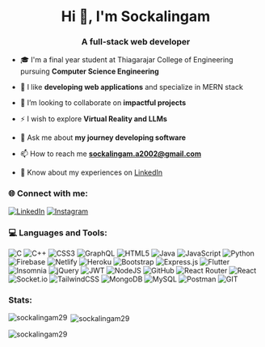<h1 align="center">Hi 👋, I'm Sockalingam</h1>
<h3 align="center">A full-stack web developer</h3>

- 🎓 I'm a final year student at Thiagarajar College of Engineering pursuing **Computer Science Engineering**

- 🌱 I like **developing web applications** and specialize in MERN stack

- 👯 I’m looking to collaborate on **impactful projects**

- ⚡ I wish to explore **Virtual Reality and LLMs**

- 💬 Ask me about **my journey developing software**

- 📫 How to reach me **sockalingam.a2002@gmail.com**

- 📄 Know about my experiences on [LinkedIn](https://www.linkedin.com/in/sockalingam29)


<h3 align="left">🌐  Connect with me:</h3>

[![LinkedIn](https://img.shields.io/badge/LinkedIn-%230077B5.svg?logo=linkedin&logoColor=white)](https://linkedin.com/in/sockalingam29) 
[![Instagram](https://img.shields.io/badge/Instagram-%23E4405F.svg?logo=Instagram&logoColor=white)](https://instagram.com/socka_lingam) 

<h3 align="left">💻  Languages and Tools:</h3>

![C](https://img.shields.io/badge/c-%2300599C.svg?style=for-the-badge&logo=c&logoColor=white) ![C++](https://img.shields.io/badge/c++-%2300599C.svg?style=for-the-badge&logo=c%2B%2B&logoColor=white) ![CSS3](https://img.shields.io/badge/css3-%231572B6.svg?style=for-the-badge&logo=css3&logoColor=white) ![GraphQL](https://img.shields.io/badge/-GraphQL-E10098?style=for-the-badge&logo=graphql&logoColor=white) ![HTML5](https://img.shields.io/badge/html5-%23E34F26.svg?style=for-the-badge&logo=html5&logoColor=white) ![Java](https://img.shields.io/badge/java-%23ED8B00.svg?style=for-the-badge&logo=java&logoColor=white) ![JavaScript](https://img.shields.io/badge/javascript-%23323330.svg?style=for-the-badge&logo=javascript&logoColor=%23F7DF1E) ![Python](https://img.shields.io/badge/python-3670A0?style=for-the-badge&logo=python&logoColor=ffdd54) ![Firebase](https://img.shields.io/badge/firebase-%23039BE5.svg?style=for-the-badge&logo=firebase) ![Netlify](https://img.shields.io/badge/netlify-%23000000.svg?style=for-the-badge&logo=netlify&logoColor=#00C7B7) ![Heroku](https://img.shields.io/badge/heroku-%23430098.svg?style=for-the-badge&logo=heroku&logoColor=white) ![Bootstrap](https://img.shields.io/badge/bootstrap-%23563D7C.svg?style=for-the-badge&logo=bootstrap&logoColor=white) ![Express.js](https://img.shields.io/badge/express.js-%23404d59.svg?style=for-the-badge&logo=express&logoColor=%2361DAFB) ![Flutter](https://img.shields.io/badge/Flutter-%2302569B.svg?style=for-the-badge&logo=Flutter&logoColor=white) ![Insomnia](https://img.shields.io/badge/Insomnia-black?style=for-the-badge&logo=insomnia&logoColor=5849BE) ![jQuery](https://img.shields.io/badge/jquery-%230769AD.svg?style=for-the-badge&logo=jquery&logoColor=white) ![JWT](https://img.shields.io/badge/JWT-black?style=for-the-badge&logo=JSON%20web%20tokens) ![NodeJS](https://img.shields.io/badge/node.js-6DA55F?style=for-the-badge&logo=node.js&logoColor=white) ![GitHub](https://img.shields.io/badge/GitHub-%23121011.svg?style=for-the-badge&logo=github&logoColor=white) ![React Router](https://img.shields.io/badge/React_Router-CA4245?style=for-the-badge&logo=react-router&logoColor=white) ![React](https://img.shields.io/badge/react-%2320232a.svg?style=for-the-badge&logo=react&logoColor=%2361DAFB) ![Socket.io](https://img.shields.io/badge/Socket.io-black?style=for-the-badge&logo=socket.io&badgeColor=010101) ![TailwindCSS](https://img.shields.io/badge/tailwindcss-%2338B2AC.svg?style=for-the-badge&logo=tailwind-css&logoColor=white) ![MongoDB](https://img.shields.io/badge/MongoDB-%234ea94b.svg?style=for-the-badge&logo=mongodb&logoColor=white) ![MySQL](https://img.shields.io/badge/mysql-%2300f.svg?style=for-the-badge&logo=mysql&logoColor=white) ![Postman](https://img.shields.io/badge/Postman-FF6C37?style=for-the-badge&logo=postman&logoColor=white) ![GIT](https://img.shields.io/badge/Git-fc6d26?style=for-the-badge&logo=git&logoColor=white)

<h3 align="left">Stats:</h3>

<p><img align="left" src="https://github-readme-stats.vercel.app/api/top-langs/?username=sockalingam29&theme=dark&hide_border=false&include_all_commits=false&count_private=true&layout=compact" alt="sockalingam29" /></p>

<p>&nbsp;<img align="center" src="https://github-readme-stats.vercel.app/api?username=sockalingam29&theme=dark&hide_border=false&include_all_commits=false&count_private=true&layout=compact" alt="sockalingam29" /></p>

<p><img align="center" src="https://github-readme-streak-stats.herokuapp.com/?user=sockalingam29&theme=dark&hide_border=false&layout=compact" alt="sockalingam29" /></p>
